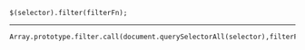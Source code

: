 	$(selector).filter(filterFn);

------

	Array.prototype.filter.call(document.querySelectorAll(selector),filterFn);